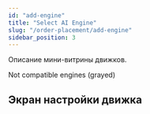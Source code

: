 ```yaml
---
id: "add-engine"
title: "Select AI Engine"
slug: "/order-placement/add-engine"
sidebar_position: 3
---
```


Описание мини-витрины движков.

Not compatible engines (grayed)

## Экран настройки движка